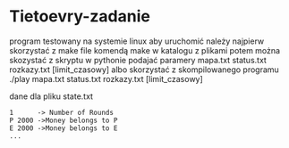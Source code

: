 # Tietoevry-zadanie
program testowany na systemie linux
aby uruchomić należy najpierw skorzystać z make file komendą make w katalogu z plikami
potem można skozystać z skryptu w pythonie podajać paramery mapa.txt status.txt rozkazy.txt [limit_czasowy]
albo skorzystać z skompilowanego programu ./play mapa.txt status.txt rozkazy.txt [limit_czasowy]

dane dla pliku state.txt

    1      -> Number of Rounds
    P 2000 ->Money belongs to P
    E 2000 ->Money belongs to E
    ...
